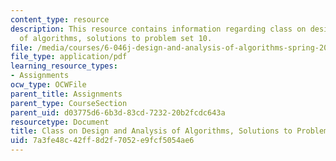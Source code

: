 ```yaml
---
content_type: resource
description: This resource contains information regarding class on design and analysis
  of algorithms, solutions to problem set 10.
file: /media/courses/6-046j-design-and-analysis-of-algorithms-spring-2015/7a3fe48c42ff8d2f7052e9fcf5054ae6_MIT6_046JS15_pset10sols.pdf
file_type: application/pdf
learning_resource_types:
- Assignments
ocw_type: OCWFile
parent_title: Assignments
parent_type: CourseSection
parent_uid: d03775d6-6b3d-83cd-7232-20b2fcdc643a
resourcetype: Document
title: Class on Design and Analysis of Algorithms, Solutions to Problem Set 10
uid: 7a3fe48c-42ff-8d2f-7052-e9fcf5054ae6
---
```

